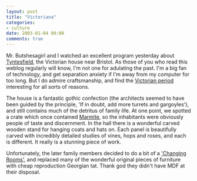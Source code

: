 ```yaml
---
layout: post
title: "Victoriana"
categories:
- culture
date: 2003-01-04 00:00
comments: true
---
```


<p>Mr. Butshesagirl and I watched an excellent program yesterday about <a href="http://www.nationaltrust.org.uk/main/help/tyntesfield/" title="The National Trust: Tyntesfield Appeal">Tyntesfield</a>, the Victorian house near Bristol. As those of you who read this weblog regularly will know, I'm not one for adulating the past. I'm a big fan of technology, and get separation anxiety if I'm away from my computer for too long. But I do admire craftsmanship, and find the <a href="http://www.rousette.org.uk/blog/archives/apple-and-victorian-engineers" title="Apple and Victorian Engineers">Victorian period</a> interesting for all sorts of reasons.</p>

<p>The house is a fantastic gothic confection (the architects seemed to have been guided by the principle, 'If in doubt, add more turrets and gargoyles'), and still contains much of the detritus of family life. At one point, we spotted a crate which once contained <a href="http://www.ilovemarmite.com/marmite/default.asp" title="ilovemarmite">Marmite</a>, so the inhabitants were obviously people of taste and discernment. In the hall there is a wonderful carved wooden stand for hanging coats and hats on. Each panel is beautifully carved with incredibly detailed studies of vines, hops and roses, and each is different. It really is a stunning piece of work.</p>

<p>Unfortunately, the later family members decided to do a bit of a <a href="http://www.bbc.co.uk/homes/changingrooms/" title="Changing Rooms">'Changing Rooms'</a>, and replaced many of the wonderful original pieces of furniture with cheap reproduction Georgian tat. Thank god they didn't have MDF at their disposal.</p>
